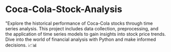 # Coca-Cola-Stock-Analysis
"Explore the historical performance of Coca-Cola stocks through time series analysis. This project includes data collection, preprocessing, and the application of time series models to gain insights into stock price trends. Dive into the world of financial analysis with Python and make informed decisions. 📈📊 
